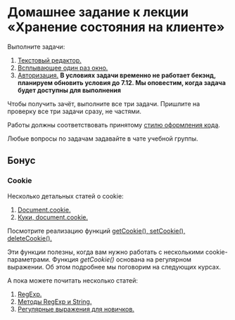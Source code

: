 # Домашнее задание к лекции «Хранение состояния на клиенте»

Выполните задачи:

1. [Текстовый редактор.](./text-editor)
2. [Всплывающее один раз окно.](./popup)
3. [Авторизация.](./auth) **В условиях задачи временно не работает бекэнд, планируем обновить условия до 7.12. Мы оповестим, когда задача будет доступны для выполнения**


Чтобы получить зачёт, выполните все три задачи. Пришлите на проверку все три задачи сразу, не частями.

Работы должны соответствовать принятому [стилю оформления кода](https://github.com/netology-code/codestyle).

Любые вопросы по задачам задавайте в чате учебной группы.

## Бонус

### Cookie

Несколько детальных статей о cookie:

1. [Document.cookie.](https://developer.mozilla.org/en-US/docs/Web/API/Document/cookie)
2. [Куки, document.cookie.](https://learn.javascript.ru/cookie)

Посмотрите реализацию функций
[getCookie(), setCookie(), deleteCookie().](https://gist.github.com/akaramires/7577298)

Эти функции полезны, когда вам нужно работать с несколькими
cookie-параметрами. Функция *getCookie()* основана на регулярном выражении. Об этом подробнее мы поговорим на следующих курсах.

А пока можете почитать несколько статей:

1. [RegExp.](https://developer.mozilla.org/ru/docs/Web/JavaScript/Reference/Global_Objects/RegExp)
2. [Методы RegExp и String.](https://learn.javascript.ru/regexp-methods)
3. [Регулярные выражения для новичков.](https://tproger.ru/articles/regexp-for-beginners/)
